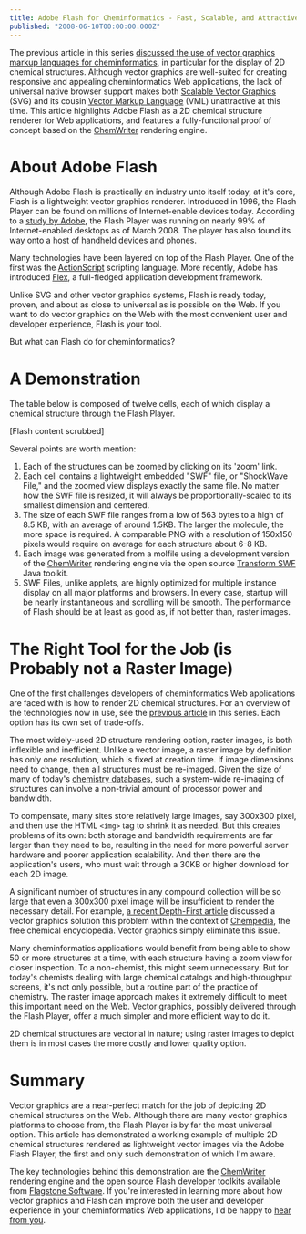 ```yaml
---
title: Adobe Flash for Cheminformatics - Fast, Scalable, and Attractive 2D Depiction of Chemical Structures with Vector Graphics
published: "2008-06-10T00:00:00.000Z"
---
```


The previous article in this series [discussed the use of vector graphics markup languages for cheminformatics](/articles/2008/06/06/the-other-vector-graphics-markup-language), in particular for the display of 2D chemical structures. Although vector graphics are well-suited for creating responsive and appealing cheminformatics Web applications, the lack of universal native browser support makes both [Scalable Vector Graphics](http://en.wikipedia.org/wiki/Scalable_Vector_Graphics) (SVG) and its cousin [Vector Markup Language](http://www.w3.org/TR/1998/NOTE-VML-19980513) (VML) unattractive at this time. This article highlights Adobe Flash as a 2D chemical structure renderer for Web applications, and features a fully-functional proof of concept based on the [ChemWriter](http://metamolecular.com/chemwriter) rendering engine.

# About Adobe Flash

Although Adobe Flash is practically an industry unto itself today, at it's core, Flash is a lightweight vector graphics renderer. Introduced in 1996, the Flash Player can be found on millions of Internet-enable devices today. According to a [study by Adobe](http://www.adobe.com/products/player_census/flashplayer/), the Flash Player was running on nearly 99% of Internet-enabled desktops as of March 2008. The player has also found its way onto a host of handheld devices and phones.

Many technologies have been layered on top of the Flash Player. One of the first was the [ActionScript](http://www.adobe.com/devnet/actionscript/articles/actionscript3_overview.html) scripting language. More recently, Adobe has introduced [Flex]( /articles/2007/05/25/flex-rich-internet-applications-and-cheminformatics), a full-fledged application development framework.

Unlike SVG and other vector graphics systems, Flash is ready today, proven, and about as close to universal as is possible on the Web. If you want to do vector graphics on the Web with the most convenient user and developer experience, Flash is your tool.

But what can Flash do for cheminformatics?

# A Demonstration

The table below is composed of twelve cells, each of which display a chemical structure through the Flash Player.

<style type="text/css">
  .cells a {display: block; text-align: center;}
</style>

[Flash content scrubbed]


Several points are worth mention:

1.  Each of the structures can be zoomed by clicking on its 'zoom' link.
2.  Each cell contains a lightweight embedded "SWF" file, or "ShockWave File," and the zoomed view displays exactly the same file. No matter how the SWF file is resized, it will always be proportionally-scaled to its smallest dimension and centered.
3.  The size of each SWF file ranges from a low of 563 bytes to a high of 8.5 KB, with an average of around 1.5KB. The larger the molecule, the more space is required. A comparable PNG with a resolution of 150x150 pixels would require on average for each structure about 6-8 KB.
4.  Each image was generated from a molfile using a development version of the [ChemWriter](http://metamolecular.com/chemwriter) rendering engine via the open source [Transform SWF](http://www.flagstonesoftware.com/transform/) Java toolkit.
5.  SWF Files, unlike applets, are highly optimized for multiple instance display on all major platforms and browsers. In every case, startup will be nearly instantaneous and scrolling will be smooth. The performance of Flash should be at least as good as, if not better than, raster images.

# The Right Tool for the Job (is Probably not a Raster Image)

One of the first challenges developers of cheminformatics Web applications are faced with is how to render 2D chemical structures. For an overview of the technologies now in use, see the [previous article](/articles/2008/06/06/the-other-vector-graphics-markup-language) in this series. Each option has its own set of trade-offs.

The most widely-used 2D structure rendering option, raster images, is both inflexible and inefficient. Unlike a vector image, a raster image by definition has only one resolution, which is fixed at creation time. If image dimensions need to change, then all structures must be re-imaged. Given the size of many of today's [chemistry databases](/articles/2007/01/24/thirty-two-free-chemistry-databases), such a system-wide re-imaging of structures can involve a non-trivial amount of processor power and bandwidth.

To compensate, many sites store relatively large images, say 300x300 pixel, and then use the HTML <code>&lt;img&gt;</code> tag to shrink it as needed. But this creates problems of its own: both storage and bandwidth requirements are far larger than they need to be, resulting in the need for more powerful server hardware and poorer application scalability. And then there are the application's users, who must wait through a 30KB or higher download for each 2D image.

A significant number of structures in any compound collection will be so large that even a 300x300 pixel image will be insufficient to render the necessary detail. For example, [a recent Depth-First article](/articles/2008/05/19/building-chempedia-resizable-structures-with-chemwriter) discussed a vector graphics solution this problem within the context of [Chempedia](http://chempedia.com), the free chemical encyclopedia. Vector graphics simply eliminate this issue.

Many cheminformatics applications would benefit from being able to show 50 or more structures at a time, with each structure having a zoom view for closer inspection. To a non-chemist, this might seem unnecessary. But for today's chemists dealing with large chemical catalogs and high-throughput screens, it's not only possible, but a routine part of the practice of chemistry. The raster image approach makes it extremely difficult to meet this important need on the Web. Vector graphics, possibly delivered through the Flash Player, offer a much simpler and more efficient way to do it.

2D chemical structures are vectorial in nature; using raster images to depict them is in most cases the more costly and lower quality option.

# Summary

Vector graphics are a near-perfect match for the job of depicting 2D chemical structures on the Web. Although there are many vector graphics platforms to choose from, the Flash Player is by far the most universal option. This article has demonstrated a working example of multiple 2D chemical structures rendered as lightweight vector images via the Adobe Flash Player, the first and only such demonstration of which I'm aware.

The key technologies behind this demonstration are the [ChemWriter](http://metamolecular.com/chemwriter) rendering engine and the open source Flash developer toolkits available from [Flagstone Software](http://www.flagstonesoftware.com/transform/). If you're interested in learning more about how vector graphics and Flash can improve both the user and developer experience in your cheminformatics Web applications, I'd be happy to <a href="http://mailhide.recaptcha.net/d?k=01_5KIPZyZx-bysSnY0HEqIw==&amp;c=9ppCEFFs3OESfeieiRz1LAgTPkQmMhWOQm4RKDRkFI8=" onclick="window.open('http://mailhide.recaptcha.net/d?k=01_5KIPZyZx-bysSnY0HEqIw==&amp;c=9ppCEFFs3OESfeieiRz1LAgTPkQmMhWOQm4RKDRkFI8=', '', 'toolbar=0,scrollbars=0,location=0,statusbar=0,menubar=0,resizable=0,width=500,height=300'); return false;" title="Reveal this e-mail address">hear from you</a>.
